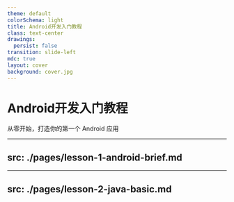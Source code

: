 ```yaml
---
theme: default
colorSchema: light
title: Android开发入门教程
class: text-center
drawings:
  persist: false
transition: slide-left
mdc: true
layout: cover
background: cover.jpg
---
```


<h1 class="!text-white">Android开发入门教程</h1>

从零开始，打造你的第一个 Android 应用

---
src: ./pages/lesson-1-android-brief.md
---

---
src: ./pages/lesson-2-java-basic.md
---